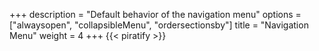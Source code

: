+++
description = "Default behavior of the navigation menu"
options = ["alwaysopen", "collapsibleMenu", "ordersectionsby"]
title = "Navigation Menu"
weight = 4
+++
{{< piratify >}}